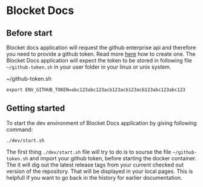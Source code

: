 # Blocket Docs

## Before start
Blocket docs application will request the github enterprise api and therefore you need to provide a github token. Read more [here](https://pages.github.schibsted.io/blocket/docs/guides-enviroment/github-token) how to create one.
The Blocket Docs application will expect the token to be stored in following file `~/github-token.sh` in your user folder in your linux or unix system.


~/github-token.sh
```shell
export ENV_GITHUB_TOKEN=abc123abc123acb123acb123acb123abc123abc123
```

## Getting started
To start the dev environment of Blocket Docs application by giving following command:
```shell
./dev/start.sh
```

The first thing `./dev/start.sh` file will try to do is to sourse the file `~/github-token.sh` and import your github token, before starting the docker container. The it will dig out the latest release tags from your current checked out version of the repository. That will be displayed in your local pages. This is helpfull if you want to go back in the history for earlier documentation.
